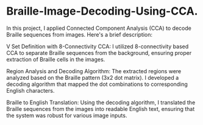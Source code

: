 # Braille-Image-Decoding-Using-CCA.

In this project, I applied Connected Component Analysis (CCA) to decode Braille sequences from images. Here's a brief description:

V Set Definition with 8-Connectivity CCA:
I utilized 8-connectivity based CCA to separate Braille sequences from the background, ensuring proper extraction of Braille cells in the images.

Region Analysis and Decoding Algorithm:
The extracted regions were analyzed based on the Braille pattern (3x2 dot matrix). I developed a decoding algorithm that mapped the dot combinations to corresponding English characters.

Braille to English Translation:
Using the decoding algorithm, I translated the Braille sequences from the images into readable English text, ensuring that the system was robust for various image inputs.
